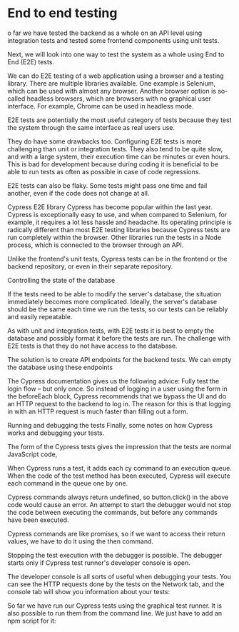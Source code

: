 # End to end testing

o far we have tested the backend as a whole on an API level using integration tests and tested some frontend components using unit tests.

Next, we will look into one way to test the system as a whole using End to End (E2E) tests.

We can do E2E testing of a web application using a browser and a testing library. There are multiple libraries available. One example is Selenium, which can be used with almost any browser. Another browser option is so-called headless browsers, which are browsers with no graphical user interface. For example, Chrome can be used in headless mode.

E2E tests are potentially the most useful category of tests because they test the system through the same interface as real users use.

They do have some drawbacks too. Configuring E2E tests is more challenging than unit or integration tests. They also tend to be quite slow, and with a large system, their execution time can be minutes or even hours. This is bad for development because during coding it is beneficial to be able to run tests as often as possible in case of code regressions.

E2E tests can also be flaky. Some tests might pass one time and fail another, even if the code does not change at all.

Cypress
E2E library Cypress has become popular within the last year. Cypress is exceptionally easy to use, and when compared to Selenium, for example, it requires a lot less hassle and headache. Its operating principle is radically different than most E2E testing libraries because Cypress tests are run completely within the browser. Other libraries run the tests in a Node process, which is connected to the browser through an API.

Unlike the frontend's unit tests, Cypress tests can be in the frontend or the backend repository, or even in their separate repository.


Controlling the state of the database

If the tests need to be able to modify the server's database, the situation immediately becomes more complicated. Ideally, the server's database should be the same each time we run the tests, so our tests can be reliably and easily repeatable.

As with unit and integration tests, with E2E tests it is best to empty the database and possibly format it before the tests are run. The challenge with E2E tests is that they do not have access to the database.

The solution is to create API endpoints for the backend tests. We can empty the database using these endpoints

The Cypress documentation gives us the following advice: Fully test the login flow – but only once. So instead of logging in a user using the form in the beforeEach block, Cypress recommends that we bypass the UI and do an HTTP request to the backend to log in. The reason for this is that logging in with an HTTP request is much faster than filling out a form.

Running and debugging the tests
Finally, some notes on how Cypress works and debugging your tests.

The form of the Cypress tests gives the impression that the tests are normal JavaScript code, 

When Cypress runs a test, it adds each cy command to an execution queue. When the code of the test method has been executed, Cypress will execute each command in the queue one by one.

Cypress commands always return undefined, so button.click() in the above code would cause an error. An attempt to start the debugger would not stop the code between executing the commands, but before any commands have been executed.

Cypress commands are like promises, so if we want to access their return values, we have to do it using the then command. 

Stopping the test execution with the debugger is possible. The debugger starts only if Cypress test runner's developer console is open.

The developer console is all sorts of useful when debugging your tests. You can see the HTTP requests done by the tests on the Network tab, and the console tab will show you information about your tests:

So far we have run our Cypress tests using the graphical test runner. It is also possible to run them from the command line. We just have to add an npm script for it: